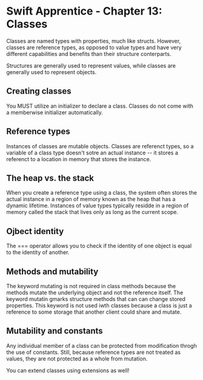 # Swift Apprentice - Chapter 13: Classes

Classes are named types with properties, much like structs. However, classes are reference types, as opposed to value types and have very different capabilities and benefits than their structure conterparts. 

Structures are generally used to represent values, while classes are generally used to represent objects. 

## Creating classes

You MUST utilize an initializer to declare a class. Classes do not come with a memberwise initializer automatically. 

## Reference types

Instances of classes are mutable objects. Classes are referenct types, so a variable of a class type doesn't sotre an actual instance -- it stores a referenct to a location in memory that stores the instance. 

## The heap vs. the stack

When you create a reference type using a class, the system often stores the actual instance in a region of memory known as the heap that has a dynamic lifetime. Instances of value types typically residde in a region of memory called the stack that lives only as long as the current scope. 

## Ojbect identity

The === operator allows you to check if the identity of one object is equal to the identity of another.

## Methods and mutability

The keyword mutating is not required in class methods because the methods mutate the underlying object and not the reference itself. The keyword mutatin gmarks structure methods that can can change stored properties. This keyword is not used iwth classes because a class is just a reference to some storage that another client could share and mutate. 

## Mutability and constants

Any individual member of a class can be protected from modification throgh the use of constants. Still, because reference types are not treated as values, they are not protected as a whole from mutation. 

You can extend classes using extensions as well! 

